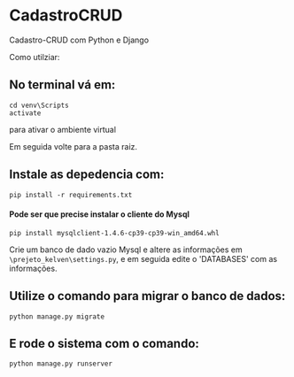 # CadastroCRUD
 Cadastro-CRUD com Python e Django

Como utilziar:
## No terminal vá em:
~~~
cd venv\Scripts
activate
~~~
para ativar o ambiente virtual

Em seguida volte para a pasta raiz.

## Instale as depedencia com:
~~~
pip install -r requirements.txt
~~~
#### Pode ser que precise instalar o cliente do Mysql
~~~
pip install mysqlclient-1.4.6-cp39-cp39-win_amd64.whl
~~~

Crie um banco de dado vazio Mysql e altere as informações em  	`\prejeto_kelven\settings.py`, e em seguida edite o 'DATABASES' com as informações. 

## Utilize o comando para migrar o banco de dados:
~~~
python manage.py migrate
~~~
## E rode o sistema com o comando: 
~~~
python manage.py runserver
~~~~
